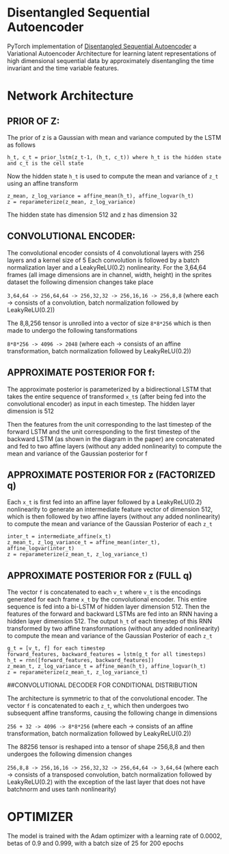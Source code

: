 # Disentangled Sequential Autoencoder
PyTorch implementation of [Disentangled Sequential Autoencoder](https://arxiv.org/abs/1803.02991)  a Variational Autoencoder Architecture for learning latent representations of high dimensional sequential data by approximately disentangling the time invariant and the time variable features. 

# Network Architecture

## PRIOR OF Z:

The prior of z is a Gaussian with mean and variance computed by the LSTM as follows
```
h_t, c_t = prior_lstm(z_t-1, (h_t, c_t)) where h_t is the hidden state and c_t is the cell state
```
Now the hidden state ```h_t``` is used to compute the mean and variance of ```z_t``` using an affine transform
```
z_mean, z_log_variance = affine_mean(h_t), affine_logvar(h_t)
z = reparameterize(z_mean, z_log_variance)
```
The hidden state has dimension 512 and z has dimension 32

## CONVOLUTIONAL ENCODER:

The convolutional encoder consists of 4 convolutional layers with 256 layers and a kernel size of 5
Each convolution is followed by a batch normalization layer and a LeakyReLU(0.2) nonlinearity.
For the 3,64,64 frames (all image dimensions are in channel, width, height) in the sprites dataset the following dimension changes take place

```3,64,64 -> 256,64,64 -> 256,32,32 -> 256,16,16 -> 256,8,8``` (where each -> consists of a convolution, batch normalization followed by LeakyReLU(0.2))

The 8,8,256 tensor is unrolled into a vector of size ```8*8*256``` which is then made to undergo the following tansformations

```8*8*256 -> 4096 -> 2048``` (where each -> consists of an affine transformation, batch normalization followed by LeakyReLU(0.2))

## APPROXIMATE POSTERIOR FOR f:

The approximate posterior is parameterized by a bidirectional LSTM that takes the entire sequence of transformed ```x_t```s (after being fed into the convolutional encoder)
as input in each timestep. The hidden layer dimension is 512

Then the features from the unit corresponding to the last timestep of the forward LSTM and the unit corresponding to the first timestep of the
backward LSTM (as shown in the diagram in the paper) are concatenated and fed to two affine layers (without any added nonlinearity) to compute
the mean and variance of the Gaussian posterior for f

## APPROXIMATE POSTERIOR FOR z (FACTORIZED q)

Each ```x_t``` is first fed into an affine layer followed by a LeakyReLU(0.2) nonlinearity to generate an intermediate feature vector of dimension 512,
which is then followed by two affine layers (without any added nonlinearity) to compute the mean and variance of the Gaussian Posterior of each ```z_t```

```
inter_t = intermediate_affine(x_t)
z_mean_t, z_log_variance_t = affine_mean(inter_t), affine_logvar(inter_t)
z = reparameterize(z_mean_t, z_log_variance_t)
```

## APPROXIMATE POSTERIOR FOR z (FULL q)

The vector ```f``` is concatenated to each ```v_t``` where ```v_t``` is the encodings generated for each frame ```x_t``` by the convolutional encoder. This entire sequence  is fed into a bi-LSTM
of hidden layer dimension 512. Then the features of the forward and backward LSTMs are fed into an RNN having a hidden layer dimension 512. The output ```h_t``` of each timestep
of this RNN transformed by two affine transformations (without any added nonlinearity) to compute the mean and variance of the Gaussian Posterior of each ```z_t```

```
g_t = [v_t, f] for each timestep
forward_features, backward_features = lstm(g_t for all timesteps)
h_t = rnn([forward_features, backward_features])
z_mean_t, z_log_variance_t = affine_mean(h_t), affine_logvar(h_t)
z = reparameterize(z_mean_t, z_log_variance_t)
```

##CONVOLUTIONAL DECODER FOR CONDITIONAL DISTRIBUTION 

The architecture is symmetric to that of the convolutional encoder. The vector ```f``` is concatenated to each ```z_t```, which then undergoes two subsequent
affine transforms, causing the following change in dimensions

```256 + 32 -> 4096 -> 8*8*256``` (where each -> consists of an affine transformation, batch normalization followed by LeakyReLU(0.2))

The 8*8*256 tensor is reshaped into a tensor of shape 256,8,8 and then undergoes the following dimension changes

```256,8,8 -> 256,16,16 -> 256,32,32 -> 256,64,64 -> 3,64,64``` (where each -> consists of a transposed convolution, batch normalization followed by LeakyReLU(0.2)
with the exception of the last layer that does not have batchnorm and uses tanh nonlinearity)

# OPTIMIZER
The model is trained with the Adam optimizer with a learning rate of 0.0002, betas of 0.9 and 0.999, with a batch size of 25 for 200 epochs
